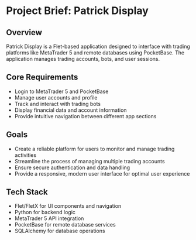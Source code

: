 # Project Brief: Patrick Display

## Overview

Patrick Display is a Flet-based application designed to interface with trading platforms like MetaTrader 5 and remote databases using PocketBase. The application manages trading accounts, bots, and user sessions.

## Core Requirements

- Login to MetaTrader 5 and PocketBase
- Manage user accounts and profile
- Track and interact with trading bots
- Display financial data and account information
- Provide intuitive navigation between different app sections

## Goals

- Create a reliable platform for users to monitor and manage trading activities
- Streamline the process of managing multiple trading accounts
- Ensure secure authentication and data handling
- Provide a responsive, modern user interface for optimal user experience

## Tech Stack

- Flet/FletX for UI components and navigation
- Python for backend logic
- MetaTrader 5 API integration
- PocketBase for remote database services
- SQLAlchemy for database operations
